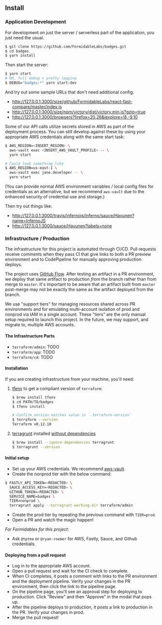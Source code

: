 ## Install

### Application Development

For development on just the server / serverless part of the application, you just need the usual.

```sh
$ git clone https://github.com/FormidableLabs/badges.git
$ cd badges
$ yarn install
```

Then start the server:

```sh
$ yarn start
# OR, full debug + pretty logging
$ DEBUG="badges:*" yarn start:dev
```

And try out some sample URLs that don't need additional config:

- http://127.0.0.1:3000/size/github/FormidableLabs/react-fast-compare/master/index.js
- http://127.0.0.1:3000/size/npm/victory/dist/victory.min.js?gzip=true
- http://127.0.0.1:3000/browsers?firefox=20,26&iexplore=!8,-9,10

Some of our API calls utilize secrets stored in AWS as part of the deployment process. You can still develop against these by using your appropriate AWS credentials along with the same start task:

```sh
$ AWS_REGION=<INSERT_REGION> \
  aws-vault exec <INSERT_AWS_VAULT_PROFILE> -- \
  yarn start

# Could look something like
$ AWS_REGION=us-east-1 \
  aws-vault exec jane.developer -- \
  yarn start
```

(You can provide normal AWS environment variables / local config files for credentials as an alternative, but we recommend `aws-vault` due to the enhanced security of credential use and storage.)

Then try out things like:

- http://127.0.0.1:3000/travis/infernojs/inferno/sauce/Havunen?name=InfernoJS
- http://127.0.0.1:3000/sauce/Havunen?labels=none

### Infrastructure / Production

The infrastructure for this project is automated through CI/CD. Pull requests receive comments when they pass CI that give links to both a PR preview environment and to CodePipeline for manually approving production deploys.

The project uses [GitHub Flow](https://guides.github.com/introduction/flow/). After testing an artifact in a PR environment, we deploy that same artifact to production _from_ the branch rather than from merge to `master`. It's important to be aware that an artifact built from `master` post-merge may not be exactly the same as the artifact deployed from the branch.

We use "support tiers" for managing resources shared across PR environments and for emulating multi-account isolation of prod and nonprod via IAM in a single account. These "tiers" are the only manual setup required to launch this project. In the future, we may support, and migrate to, multiple AWS accounts.

#### The Infrastructure Parts

- `terraform/admin`: TODO
- `terraform/app`: TODO
- `terraform/cd`: TODO

#### Installation

If you are creating infrastructure from your machine, you'll need:

1. [tfenv](https://github.com/tfutils/tfenv) to get a compliant version of `terraform`:

    ```sh
    $ brew install tfenv
    $ cd PATH/TO/badges
    $ tfenv install

    # Confirm version matches value in `.terraform-version`
    $ terraform --version
    Terraform v0.12.10
    ```

2. [terragrunt](https://github.com/gruntwork-io/terragrunt) installed [without dependencies](https://github.com/gruntwork-io/terragrunt/issues/580#issuecomment-479922008)

    ```sh
    $ brew install --ignore-dependencies terragrunt
    $ terragrunt --version
    ```

#### Initial setup

- Set up your AWS credentials. We recommend [aws-vault](https://github.com/99designs/aws-vault).
- Create the nonprod tier with the below command:

```sh
$ FASTLY_API_TOKEN=<REDACTED> \
  SAUCE_ACCESS_KEY=<REDACTED> \
  GITHUB_TOKEN=<REDACTED> \
  SERVICE_NAME=badges \
  TIER=nonprod \
  terragrunt apply --terragrunt-working-dir terraform/admin
```

- Create the prod tier by repeating the previous command with `TIER=prod`.
- Open a PR and watch the magic happen!

_For Formidables for this project_:

- Ask `@tptee` or `@ryan-roemer` for AWS, Fastly, Sauce, and Github credentials.

#### Deploying from a pull request

- Log in to the appropriate AWS account.
- Open a pull request and wait for the CI check to complete.
- When CI completes, it posts a comment with links to the PR environment and the deployment pipeline. Verify your changes in the PR environment, then click the link to the pipeline page.
- On the pipeline page, you'll see an approval step for deploying to production. Click "Review" and then "Approve" in the modal that pops up.
- After the pipeline deploys to production, it posts a link to production in the PR. Verify your changes in prod.
- Merge the pull request!
